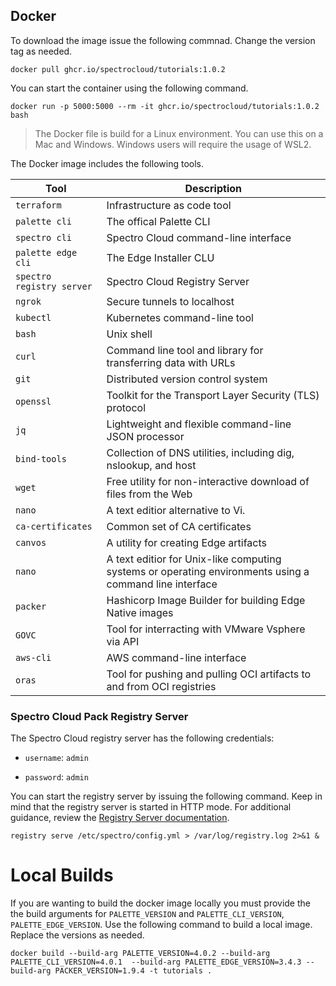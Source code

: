 ## Docker

To download the image issue the following commnad. Change the version tag as needed.

```shell
docker pull ghcr.io/spectrocloud/tutorials:1.0.2
```

You can start the container using the following command.

```shell
docker run -p 5000:5000 --rm -it ghcr.io/spectrocloud/tutorials:1.0.2 bash
```


> The Docker file is build for a Linux environment. You can use this on a Mac and Windows. Windows users will require the usage of WSL2.


The Docker image includes the following tools.

| Tool          | Description                                                    |
|---------------|----------------------------------------------------------------|
| `terraform`   | Infrastructure as code tool                                    |
| `palette cli` | The offical Palette CLI                                        | 
| `spectro cli` | Spectro Cloud command-line interface                           |
| `palette edge cli`| The Edge Installer CLU                                     |
| `spectro registry server` | Spectro Cloud Registry Server                      |
| `ngrok`       | Secure tunnels to localhost                                    |
| `kubectl`     | Kubernetes command-line tool                                   |
| `bash`        | Unix shell                                                     |
| `curl`        | Command line tool and library for transferring data with URLs  |
| `git`         | Distributed version control system                             |
| `openssl`     | Toolkit for the Transport Layer Security (TLS) protocol        |
| `jq`          | Lightweight and flexible command-line JSON processor           |
| `bind-tools`  | Collection of DNS utilities, including dig, nslookup, and host |
| `wget`        | Free utility for non-interactive download of files from the Web|
| `nano`        | A text editior alternative to Vi.                              |
| `ca-certificates` | Common set of CA certificates                              |
| `canvos`      | A utility for creating Edge artifacts                          |
| `nano`        | A text editior for Unix-like computing systems or operating environments using a command line interface|
| `packer`      | Hashicorp Image Builder for building Edge Native images        |
| `GOVC`        | Tool for interracting with VMware Vsphere via API              |
| `aws-cli`     | AWS command-line interface                                     |
| `oras`        | Tool for pushing and pulling OCI artifacts to and from OCI registries|

### Spectro Cloud Pack Registry Server

The Spectro Cloud registry server has the following credentials:

- `username`: `admin`

- `password`: `admin`

You can start the registry server by issuing the following command. 
Keep in mind that the registry server is started in HTTP mode. For additional guidance, review the [Registry Server documentation](https://docs.spectrocloud.com/registries-and-packs/adding-a-custom-registry).

```shell
registry serve /etc/spectro/config.yml > /var/log/registry.log 2>&1 &
```


# Local Builds

If you are wanting to build the docker image locally you must provide the the build arguments for `PALETTE_VERSION` and `PALETTE_CLI_VERSION`, `PALETTE_EDGE_VERSION`.  Use the following command to build a local image. Replace the versions as needed.


```shell
docker build --build-arg PALETTE_VERSION=4.0.2 --build-arg PALETTE_CLI_VERSION=4.0.1  --build-arg PALETTE_EDGE_VERSION=3.4.3 --build-arg PACKER_VERSION=1.9.4 -t tutorials .
```